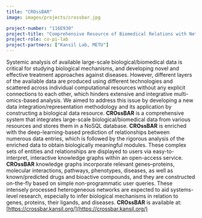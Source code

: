 ```yaml
---
title: "CROssBAR"
image: images/projects/crossbar.jpg

project-number: "116E930"
project-title: "Comprehensive Resource of Biomedical Relations with Network Representations and Deep Learning (CROssBAR)"
project-role: co-pi-lab
project-partners: ["Kansil Lab, METU"]
---
```

Systemic analysis of available large-scale biological/biomedical data is critical for studying biological mechanisms, and developing novel and effective treatment approaches against diseases. However, different layers of the available data are produced using different technologies and scattered across individual computational resources without any explicit connections to each other, which hinders extensive and integrative multi-omics-based analysis. We aimed to address this issue by developing a new data integration/representation methodology and its application by constructing a biological data resource. **CROssBAR** is a comprehensive system that integrates large-scale biological/biomedical data from various resources and stores them in a NoSQL database. **CROssBAR** is enriched with the deep-learning-based prediction of relationships between numerous data entries, which is followed by the rigorous analysis of the enriched data to obtain biologically meaningful modules. These complex sets of entities and relationships are displayed to users via easy-to-interpret, interactive knowledge graphs within an open-access service. **CROssBAR** knowledge graphs incorporate relevant genes–proteins, molecular interactions, pathways, phenotypes, diseases, as well as known/predicted drugs and bioactive compounds, and they are constructed on-the-fly based on simple non-programmatic user queries. These intensely processed heterogeneous networks are expected to aid systems-level research, especially to infer biological mechanisms in relation to genes, proteins, their ligands, and diseases. **CROssBAR** is available at: [https://crossbar.kansil.org/](https://crossbar.kansil.org/)
